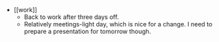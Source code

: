 - [[work]]
  - Back to work after three days off.
  - Relatively meetings-light day, which is nice for a change. I need to prepare a presentation for tomorrow though.
